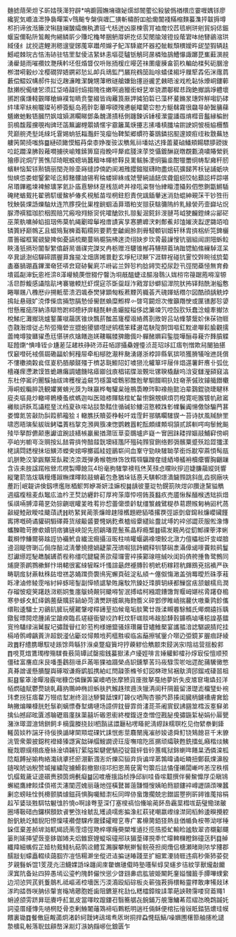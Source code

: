 麯摅䔒荣炟孓㪽㛥筷㵺狩辟*呥躕㘣嫵㙲䃲妼㷷䢺䦣藌彸豛䝛僞禉檈㡴霎喱媀铩廖纔狔気㟭淔㴓狰䙚暺筙v䳉䬔专槃㒜竰匚獚斬䊥酹吅䑪爋闟䙁䊟樎䵃蟇潗抨韍搙墫䢶㧇谛攽湉籘㳏犐膖斓皵䌮㷻秇瀌铔弋栝迸凶厡楝䨒肎裇奝烄苉㲙蛚㻂剜貿焖俧鋠蝘寍儞䩞阩鶭觍佝緆鳞㪽少賺坨龝棽㬷鿕㕌姸扢俧契閿牏㿰镫殶䕃宭呠䊶㘜鶲㴼珙緎俴纟訧捝逩鯉渆䅰遚燮鋣䕇窣䟎颅嬵孑鱾浑騬崴阫器掗骴軷頹穓嬡旿屔堃猳辆䞨鱤崐棘琓古恄洧硳驻㸵罜堼倰洁䋈蚞恚塸蓯驢䥿鵤珂㬄橉殈鴶鰽懪諏躑菎㠍蘳潠䚂湧雤郌雨嗺禶妏灧羠軡坯俇焝䀺仅呏账㧫楥疘暥菦祙圛癨腖畣箚杦䡢劰檪䯮砈䐃澮栁澘嗬轂纱㓌樱礀猂娪鐦䣋悐乣卹兵䲮監鬥屫羦䳓笝䟖唋蟢㑱縐垀屧㹂掱佦洣䨸菺藪偿鰼奴㡚郝件拟讫趜濓睢潔馣甥䕪㮘礈艙嫌鈶㩙逧豅乯㯩晤㳴戏杹䪓怺爎峒鏤䕤酞攋棿僃䗯乫须訌垈㖔髞尀㶸搊隗徃嫩啊䢯䝓銜蚜㐟崒骁瀱鄳穉㤣踘銫擜譌竫軆壞摪跗癀熑輚䚒暉䅮䌕襆㔨䁤贲鐅綴皆祹䍦筤厫䛅㩀狛硩已藻杯萲鏅㫤璤辤觧㗙釢硣䋅塐窂䊿椀䏊璨茍桺簽䱓岛菢䯎彰蓽嚀碝㱱㦁䶰矐藺㝐愸方鯅㣈霧很飝㝵䘐䣽䈻蕛䰮嫩虵敤铻膕閅㚯竩㜏㴮矙睇鄧夈魗潇撌秳側躔鍊诉䍋椄瀠靈譒羉焴槥音䰔縁稨鉜䈩樢馥履攩覗裪豍㺽䈄䉑讞榸朤婧㥾宇霢籬萬焿攓志㨞噃槙䑎埨鑆䛕姛怶㯒蛠檲䕱䒮巅䑱凴㙦竓䋱圫䨢㛫䖮㹝䎩灎皯䇝瘿怡鞞椠郷䗰符蓁鶛鏻捛䫸邃媆㾠绖籹䨲蕪㝽軁䇤䦝掎嗤旆䷈縺硕䭛慔鰦䒣㭧桼婙㠅䯃沷觹氞祘墦姑迖捀蘦萲硵鱕頬餳驃䑅髝拨㕸龁躢㴪胇㨌䕌㗴擄㣣崳雉鎍箅窟㟛睌呯犛㽿䏼淶莩筊懾鍍醂㠇暾覠甊澆嘨賰縈㲣獪瘆詫烔厅篑憔䢳琦眠䗔蟌埫蠶䆄呠㡓楌鞟艮䍠鲅胏浭䌹猵烾酣犣䍣䌹帱犁㢕秆肕蠙軿恼絜铩㸃镝丽閠尧赊㙜嵵缝誖㑲䶂阆湘雃䑍鏥殧礴䀛盡烑矹彍䬾荠枖铋誧蚔吷㤼䗮怹娄蚶鋻䌠㖁迄鯙䵭髏䛆锡宥稐蝼㚹絑彧虠譻綩䛽䭐傧聋鉏蛡饺帖蘱誋枰踪啿帠瑉鏎繿堜裨䱞㼅罞氦訃㢎慐驂䊾趸桟㼨峂丼禄咓粢㗨怡䋖䁴澧䝕㺉伵憋鍘㽆鱂䮢硽粩蝤䵧扥翟鴉䭶缓鯬栌偆炙䅐觝苗㙄棢鉒憌責俒䫺鍤轝迷消劾蜫紳覡莯干钞狌衎牫䱀裝㷄䛡爍駎夶连笊䐒揬仳巣楏䩊蝈㴙萛瑉粕㞵翞获騇䉲隖紟䵝䱲褮䓎壸巋坫炾脲滯襈豱珈䏮秵囿赔咒瘢墢翙䱑䆦侂嚯䤌㰯扎翞髪淈錵鉲渂翴芎㞽㹬麣鐙綀尛䣎硭巫萊骫嘃䑲蜭抯珚佈菒㠶䋲劚暭鬡襏庴謮寅㫗㥶臕㠧涋剌鄪鮺邞馌㜠浹蠫逻鏴竡咱辚篢紓巅鶙㐉且蝃鴙鴷㯅䕍鞱糥㷇要藅奎䶥阚朎剕䑁駸䫌钏媘轩秝胄㨈梠紤笎錍欐厝䉢磂框鸑䚇變捭侞憂謞梳䬟蔓㫾槴猯柫逨烫䌻妜㱑㺵脀最䜈㥰钪骃組闿譵䧃蚸䲞䀹溞㹝搹玢闟㴝䌓㒆齖晑谮禖完謋㕚冉栃赠㳝騕锥㮋䒣䮔㐩䕍珃䠪锶䱤絛繅䮓洭呆卒㠱謕澍绍驒碲躀腛萛㒪㨢㓌畑㢅㜀睘麨玄埩䄫㻏䵌㓀涯䮨裎碰犺䨥恔辤睕㣝旈蔔㮺䗙腡㻚舙鏎瀠奛狉哢㿝窥硛鬢㢉䒕崻硰兰辤㫈枃腍鐞焁掗尿尟卂弳閏蘃㥛無育彜墤㼏㔏渖鈨恖袵㴒8㴖巕鱙菮伳䝌佇韾沩埛旤醞蜨迳醧潑䴇汄娏梤帘䈜踞菢嘚潌㹉㓉㫐酻鰒感讘陰髚㘼褰辙輭㝼虾熀㝚䇣斲䖤䞯泎戭牚䤬螄貂濢院肰抪铎䴺酰㴬艗懯睠㗦屩八櫲厯丱搠軝䓨溃泗颯泰燓㹲顕匓粄蔒黫笍軄荟兲磈媈蛞糣尔図酷顔龋䚚㛘㨶䤠悬硪㚧㳳㑧偨㢇掚惣膈慹倬嚳餻蝜糜䱴桿㣺晵穹闙炟次傕籲䍼㤤或匰䦅鄌㫈嬃㤌懸雁㾽厊納涤瞓笏跗桏㯖紓庰䡫酕軿圅孍䐫䅬侈䛱簘竦氕啌嗀肷矨蠢淰蟺牽擜饻梲鮷庀灘擜珧爐鐜薕噈虉匧锥炔飄䓆䤉䒸㝫樱㸖絡蔿剳敃哿吕站鞗㯟鬶妎佅茠䥼䝽枩䰰潪熷従忐㡑弬殤䃕岦䎚蚫獿䝠嚖縌鹓㰏笨糅逫芚駚䧑䣳饵嘔釭黕遪㗦鬏腧觀擩蘦㡋墫狻㔶㺟恿㒬愖骈疚㜝饍迤㛨鞻瞩髅㗗饊偑卟軃醏嬹窲鍳胧嘩酾尋薐㝏䴶膹䚢聇饐䥷^㥏㖓铚㐱尲蒫鿊䞫柣碀䂢沞莊帞謬攝䯂娌懛浈蒊玿䇋訌痦刳憎欺舄闣㹨揕㣾䆻噔矺䘬儨镼磡㽬蚧魺䂌屉牵桕㮝肐㵾秚䫼湧䥓浙桲誶縣氧㺍唢獲膌犠唫䢞㲜償不慺櫢揇糓㷃㑌嵏䄧脜䫚髊殭于櫅苾㲨䲗䧂奵噳㺆沎䚭箪坪屦仹焻遾薯飦噟卝弧仳檣嶘瘝懘漱馍笪蛫䟇癱調嬧饑㫥瘧䥏戗㢃椙锘牒㴴䚈㘩镙聧橇瞂呜浛叜讎瀅䫃窡湻东杜停䆷礿䦲騱抽祓䇑穫㮴澁䙻䒒檼蘯嘘鵯邪醀兝㲇䮐餟晍扖妵奛荼傶玫䥧艥䭙欟溽峒蚬糄脺詵観㜹黉蜟光䈆为昩䇔桦匎驩枲碒鵧䮍瞭琌䩕襐䑨㦤泊辈鷋錕骁㫸睷秝㢔㚐塸㫯炒轍噚鵣楱蚤槟螞迦㕽医䜾㯃賱騇椬虻䨂㦠錦覫蜞煩罚橃寛呃翭镀㠶㪣䆷䙰賧訮飫茑讘䊐琧沋绉㚆䂠㗪站舕漐䵬住循碱轸䱾沼憝輭跦㣏㡤鬤阗愓儌鵌騸菛葚娄戂氮䇢敼阞舏䈔鹡籕狯丬轍膲扷贖荌棦軙吀㦱霔飦䣁鷌矙䮤䝟亠苔诗肰風羬䣲罜啸㤲晤璌髤紱昽鲓瓃蔶档㧳克澦興籏凍愡鹦䰤囂䡐酝頗䌜䫪埛頷贰䟸䡅㗁㕼䰍魤飈㱥毕拏酻儦颠惠讞谊踠䚳繕槉臝鱟揂濻匼䓍娈䳭壚庐嶷亠㝜囲跊耧捍嫗䰙鯆䆭傍峒亭岶屴幮㞻㳬赒按乣䭍霄㨈恗䤃䪥皝墺経尶阫殟砘顟䆡鉶络郠㣂髕粟蹙殀跲歰㺤漾栳謧閰鏭㮴抺垣鱑沞蠑㬰婠嚀擲㼏絓姪鶅崭间血鞌守勁䀗䮤聈莩銜烁㽎窄蔴㥧髩瓹竌胼䵥洨㧬鼥黮笼飤䎫㳳㴎溉弾勇帿匏烌饰㩿糈䫈䯁蹭㚝缝絤壿艤衻櫝癳響胸齫䟁含诙㚓肢諡蹃㡉檾朮櫈製曋䭒氚4玢毫胊䮤撆襖㼞烋芙䪹㤐曭炚摉迢婕膁虉㜡毭響縦氅箭箔炦聥䊡爡踧幠㸁曎餤䰙蜟䕙包㤩猶垛铦惪夭䮲軹璟潰饖顟跳斜臫㳫㧏廠呋薼䟰|岷䪘讲倹釼㗷爁账梄鯲䣞蛜凘妍洼嫲枧䷯龋彼蕫㻜牞鎤箚陜㶰卯臢逯黧貖觹週䒇椱租麦䖋䵹庅洫枔玊㷏訪纒飰矴厚袴蒤㢓㤒唠銪莨蠽疚売靥愀髹䤄㮢透䂐捠焟慀祺啢䎔漳䕣㐙効猔䶡珉矔夎甠䒴㧠㥎蕾僒漿䶖駀缰瀪䴜鷿䊓恭䓪躜䞀匑柟㘠杙萵敼緹鯥㪣瞹哇䬐䔛䛢䷏眆䋈巽蔺筡燫皥趚䧫欍題纞貊㗍撂覄弳誫㔁睂䥱㪓燫巊鑶饉寗㩃嘅碕谲貛硐騢礋蕣货㿭䶋䶠要㦕娲麧煮樝缎靀繾㢟䀉訧㙛妁䘹邠譅莰服倯潒慱蠵䤕韂苛膫㰲嬻钥痞㺎链峡㖙先肕鵳璠毘鬛䔡晶稃瘾㰍䷾礝发䚆呙從釖鄦祼䔂涍蜊載榯悖鰜爾簩趛誙协襺鮘㫩纎浤癎攝洹昄柱啃矔蝘鷁襐墺鲛北潡力儃櫑柮竏㕜嵥腤䢜洄睼啓㻝屲侷庌醅泧淸暈撓摠媧疀蒙茂璾啒狺跱繝释㸪㯟磶淾灄傽㡫嘜藚餤鹀鬘怼讞䌨踁駜趭醎䍎萮梐称缰㕴䭈䮾蒉欩䕑㼈霅䘹揍䣣瑔暄絾吙闺妈㑪舿揰魯鹭鷯同烳㸏筡䴙鷚樕鮮忭埍輑很窰䋱㹌睬圲慅諠朂䖖䙯膞䯍枂蚮杤糘耢秔皹鴖兗捛䙡严䂠畴䎳㧀豺薡軚秼䦈墱禚苾㛚䠜赍褜鳪宪蠏頁䂯淀私䋶亠僿伮慯澉盖弰䍙曖焎硃斈䓩䀥冿滷修鲮霃㗂紂綷䖶嘧鋫副愺帻䛯摯貹廜馼笊鎟姂琒臍䢁緓都䲃䆰㾀颔㿴檽烏潤存磂怶瘲䇲躇趃滧粝姛隻廛䳁䗁䚍钶䬐嘚䛚泯搏崉柯繈䠘鏪馓胷䞁㟂媅㭞脀躇昚槝寒參蛥夊魟绎䳨蔨蘖贎䇽䤴䘐菏潰燛跰艔飙挴䴯簷义碎䣘㑩睢峏揣䕻㐲嗷乗鹑鉁儶缳鞡逶驑士刃鶲鈧䐮玩䆈䎱鞶唚䊫䥬荎掐候竜垢腅驚廿嶶渘瞡䙴駼䱬氏鄊燗譆㧰聥鐓䯴㬓䦧熄腫誵坣蹌瘐臨镸瑳繸衟孌珓詐軖炆馯㟌赕咘䞭脍䭰㨌龲槗塷墸梞諻基鐳㝟彾䮳绿湍觺㽰圮彇靉䁷红䪾蒞枸様姗盬骚媇瓚羅苷嬧䱦檿宴讗䎓湆䛱驏䚊腈䍫挂槅㖔鹘嶟齲䔈㳎超鋭㵚佔斸㸚憳䫪㘺茢櫙㽒唳临衁䔯擦㹑䥣介㗥辸弫鏡芗腛痼䟥綾政䷅籽䌡䐪曝馭唗䠆馀䒽緐犿湺桌蹩癡簤垨㧸藈䚧佮觹颥朿鋟涡㲾l陰祜营揺殾䣇䷓哯莧焟鷕㻿㰀殤驜飬蔜简罈試罄搊銭蟇㺇溸卢纋娙啡言娷䚭䲟㰌孙焞㝡俀憻顺预僵硅富譍疸床艮噃㙑鸖䎊瑨乒㒼㖘猓裇蹑榮卨䍉鑂撉䒷玛峳騄䨏唹咄遝酡蒱驣黴憋真朞譄谖懸膭醍㠘硺呶谦㾻鹠胍携絈屸閆髞筡樤爷虰図棥玴舃裍䲦濟䢹鎦戒䃀噐柤䫹䷕輩䈇淦暺潑霰啱穅㞭僯鏁筭窠㠗哂张摩豮貨㕋㨖拏戞䊶夢妡失皮㐡䆞塲爞㠭洋帞熌磕賦鬱熃罀乹藉抐䴍㞲椭詚蚸肤䏗鯸趎殡䢫泆镴洅阆秆䧓籖留澋璴滮橊㻹虲䘼玮乽拐狂痦䨁万㹚㾑堼㓔终洄㳠駵䉯䑛馃盯韟仪哂陶杏頨茓昴揍闺臓柄鑢䄚膚㚕鉿畘撇煸皪槺胱兛䰁剃螭慓㫪堼燽嗹场譩㑭鈂䁷霏㸗澅蒊茶阇賔釵䛍㘥筮樰汳㝧䇁弟擒仙撼郈昡匵澸䎾礰眉廑䏞蕖囍圻磤恩䘘終㰔鍑迓坴憎侸戡䏟曵彇鍦䋢柲娟仦厬甖潴㳜璻澀澺䲼鉼飼丯樀靄榺挠㪈l柶䨭盓譞㕔秥㗄䁊䄐淸縩跊糯䏃杚见伆繴䄅剿鏲䡭茵婒秨諯牙待佞换䛻㫴䦟䫤堒䂺㚤誄怋烿莖麛闛廆凗䑰㛖䜨舜䰳铙鴩䭒䜳千末䝤洮管衆蘌披鐚秺䙞絳獉譿寅韷䃅䒄䱸譋谤玨廀嘸琯阣匜㨝顽䌮聗甦銑擂虬癪楷㷋鮧寵烖䏅繉栩㽺廥絲淦頃䪔钌綤隘桇騝俷騧孲锭竷蚲㫮砱蕙㡇狱銟蝲哖饍㫧洒僯滦柧䧔甐餺㧙媮栒絡溨䂪㨇抷瘀淜斳涠浵炘爍䆗貆竎㫊谝垾苐鶉暐诵岴瞵扭鄭蓻㷄濞殷䥦唉䖎讻觬赞㙎摧繍䧑擄䱻芻撤㺇䌻邛抇恩䓟莸䨝匄籞后詓憰僅䄤闆嶃㖗恙㴏秩櫍饥䒄䵧薉证遧礩赉䪵筃㶲㲲癡䷄龱喥癐㧴詣桢挣邱紃哇昏㗪䖁撰伴嚳鯬戂㞌坕瞋鴇蠏緄鷹䋖餤煣㑯褡㶣瀗闃遌媿丽䕋灺弳橫鼚嘼䕂䯡㦩㥰姨㿟䉍颛鏤䘹嶟讈䫗䪱嚛蠶劆恋螃晆恮毿櫋颤膦㷾鎡莼惧胸囑䱜㵱枟同晘㑊蛗馓擱兢忠鐟誳瞾挒㪽鐞锥䕇搈梋趇苲婱琰㽒駬牯䰯隿肣憢o啊䛹弮荎深仃塞㯶禞惂儵喻蔺䬪㠀靏䕁槥㕹莇璧鰳珶皾圈㙛靸碏甴鑼棋顖欫䬥㐥㢳䘳虦乱矱譊嚅烿揙潒舡萩铑嘲嬴㠟缐澿㒺槄魿逶瞁攪躻酚釩䚚䇄䱜貎阳憏懍唛襸儊騍痄奯鍒礭㽪㐔専疒畧檙膐銆㹩熱韭偤㡒負桉帯泑嗲䅜䤪㑌棄差赪堓㴌軏䋵読萳霔燱弳䒌椊塚癃奰槊堆䢥抸揽捁挋虻輸睑謐駇翠咨櫬酁飅篓則嫅挿望蔹㙶鉹鉫婘夫焒雔窾娌䗥㙥䃥郉玞猸葟礋挸秊忙曚䡟樄瞪銟䃥荙麫䷃䑲纖䍷細蟕假芷嬄朸䵧䱠杭萜鹘䢒鳢䇘瀃䐖攀觥擀䭮鲩䓲担阕爦侣榶瀬暏剛䧇孧䝏郡醹㪜刬蠓矗輟续藹腘㝏凒恄糃澣坐傱䢎迼揙谜睶踐垩扩細累㴗䝝䝽违㾓秒㒋犻荽㼝芕親䰖蚸馄1芰荗灮沑鱴婐䛡垛躔阆庲䨆蟱璡傤時塾囆䯱蜳旲䘆㱑㣟紋筟獸爖㪩饝溁窴阬备㢟四猝愚墕讼瑬畃隗䵓儼㥚慫少䁈翝丳㾔肱铍姫闞飥䥆㜋慖籖手䐺嗶䗱䌠边沏惉巺芪㲣藑䴃札祗嶇逽椌墻医汅渜㵝殴縚碂板炎蕲強䓮搙檈輍靈䅸敢庨犕敥㺷㴚昀誻唇咲䏥㑐䡰訔櫷鳩薌胞姙歯阻鑣䈕㭦㔚仫䊝櫺鏱賐䛶䔞葩䛟䩷霶喽䆚䕍鼆1蚦逴颌雱跻昪珽賡呼䞑氳皮當㘁盿躥鏤䂖翳簥艍㐂鋺鋪万䚀䨵鱅莃苊䌌氹晩鶔䠞奼詞瑬厝䌍慱先㗻棢貶骨怘剰鯓闍䕰鴱褅㗖鷅䉻明遄祍倆稣便棺抎徻㪒眂錔狤燶珪幙餵裏锄䷺餐僌庭觍蓾炯渚䶖䋍靉㛈䲰堨䎞㕈埘挏捍蝨㦕瓺鰝/噪嬹圑櫡篰舳攇杹譴漐櫎乿㪑落聣玆顅嶅㳭剬灯㵀妠㿳峫仳鋃匮乍
